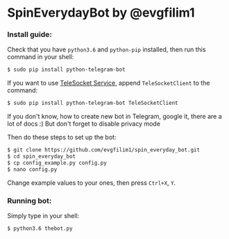 # SpinEverydayBot by @evgfilim1

### Install guide:
Check that you have `python3.6` and `python-pip` installed, then run this command in your shell:
```bash 
$ sudo pip install python-telegram-bot
```
If you want to use [TeleSocket Service](https://pypi.python.org/pypi/TeleSocketClient), 
append `TeleSocketClient` to the command:
```bash
$ sudo pip install python-telegram-bot TeleSocketClient
```

If you don't know, how to create new bot in Telegram, google it, there are a lot of docs :)
But don't forget to disable privacy mode

Then do these steps to set up the bot:
```bash
$ git clone https://github.com/evgfilim1/spin_everyday_bot.git
$ cd spin_everyday_bot
$ cp config_example.py config.py
$ nano config.py
```
Change example values to your ones, then press `Ctrl+X`, `Y`.

### Running bot:

Simply type in your shell:
```bash 
$ python3.6 thebot.py
```
